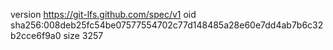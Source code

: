version https://git-lfs.github.com/spec/v1
oid sha256:008deb25fc54be07577554702c77d148485a28e60e7dd4ab7b6c32b2cce6f9a0
size 3257
